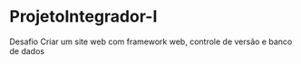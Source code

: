# ProjetoIntegrador-I
Desafio Criar um site web com framework web,  controle de versão e banco de dados
